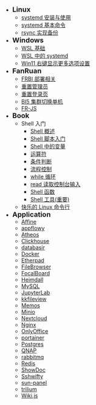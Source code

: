 - <strong><span style="font-size:18px">Linux</span></strong>
  - [systemd 安装与使用](main/systemd_install_and_service_exmaple.md)
  - [systemd 基本命令](main/systemd_command.md)
  - [rsync 实现备份](main/rsync_backup.md)
- <strong><span style="font-size:18px">Windows</span></strong>
  - [WSL 基础](main/wsl_base.md)
  - [WSL 中的 systemd](main/systemd_in_wsl.md)
  - [Win11 右键显示更多选项设置](main/show_more_in_win11_right_click.md)
- <strong><span style="font-size:18px">FanRuan</span></strong>
  - [FRBI 部署相关](main/FRBI.md)
  - [重置管理员](main/reset_admmin.md)
  - [重置登录页](main/reset_login_page.md)
  - [BI5 集群切换单机](main/BI5_cluster2single.md)
  - [FR-JS](main/FR-JS.md)
- <strong><span style="font-size:18px">Book</span></strong>
  - Shell 入门
    - [Shell 概述](main/Shell入门/Shell概述.md)
    - [Shell 脚本入门](main/Shell入门/Shell脚本入门.md)
    - [Shell 中的变量](main/Shell入门/Shell中的变量.md)
    - [运算符](main/Shell入门/运算符.md)
    - [条件判断](main/Shell入门/条件判断.md)
    - [流程控制](main/Shell入门/流程控制.md)
    - [while 循环](main/Shell入门/while循环.md)
    - [read 读取控制台输入](main/Shell入门/read读取控制台输入.md)
    - [Shell 函数](main/Shell入门/Shell函数)
    - [Shell 工具(重要)](<main/Shell入门/Shell工具(重要).md>)
  - [快乐的 Linux 命令行](<main/快乐的 Linux 命令行.md>)
- <strong><span style="font-size:18px">Application</span></strong>
  - [Affine](main/Affine.md)
  - [appflowy](main/appflowy.md)
  - [Atheos](main/Atheos.md)
  - [Clickhouse](main/clickhouse.md)
  - [databasir](main/databasir.md)
  - [Docker](main/Docker.md)
  - [Etherpad](main/Etherpad.md)
  - [FileBrowser](main/FileBrowser.md)
  - [FocalBoard](main/FocalBoard.md)
  - [Heimdall](main/Heimdall.md)
  - [MySQL](main/MySQL.md)
  - [JupyterLab](main/JupyterLab.md)
  - [kkfileview](main/kkfileview.md)
  - [Memos](main/Memos.md)
  - [Minio](main/Minio.md)
  - [Nextcloud](main/Nextcloud.md)
  - [Nginx](main/Nginx.md)
  - [OnlyOffice](main/OnlyOffice.md)
  - [portainer](main/portainer.md)
  - [Postgres](main/Postgres.md)
  - [QNAP](main/QNAP.md)
  - [rabbitmq](main/rabbitmq.md)
  - [Redis](main/Redis.md)
  - [ShowDoc](main/ShowDoc.md)
  - [Sshwifty](main/Sshwifty.md)
  - [sun-panel](main/sun-panel.md)
  - [trilium](main/trilium.md)
  - [Wiki.js](main/Wiki.js.md)

